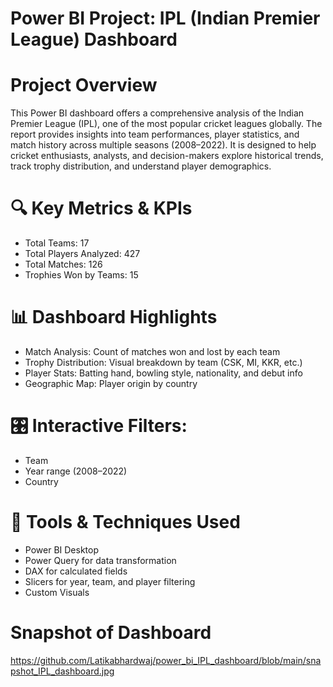 # Power BI Project: IPL (Indian Premier League) Dashboard

# Project Overview 
This Power BI dashboard offers a comprehensive analysis of the Indian Premier League (IPL), one of the most popular cricket leagues globally. The report provides insights into team performances, player statistics, and match history across multiple seasons (2008–2022).
It is designed to help cricket enthusiasts, analysts, and decision-makers explore historical trends, track trophy distribution, and understand player demographics.

# 🔍 Key Metrics & KPIs
* Total Teams: 17
* Total Players Analyzed: 427
* Total Matches: 126
* Trophies Won by Teams: 15

# 📊 Dashboard Highlights 
* Match Analysis: Count of matches won and lost by each team
* Trophy Distribution: Visual breakdown by team (CSK, MI, KKR, etc.)
* Player Stats: Batting hand, bowling style, nationality, and debut info
* Geographic Map: Player origin by country

# 🎛️ Interactive Filters:
* Team
* Year range (2008–2022)
* Country

# 🧰 Tools & Techniques Used
* Power BI Desktop
* Power Query for data transformation
* DAX for calculated fields
* Slicers for year, team, and player filtering
* Custom Visuals

# Snapshot of Dashboard 
https://github.com/Latikabhardwaj/power_bi_IPL_dashboard/blob/main/snapshot_IPL_dashboard.jpg


